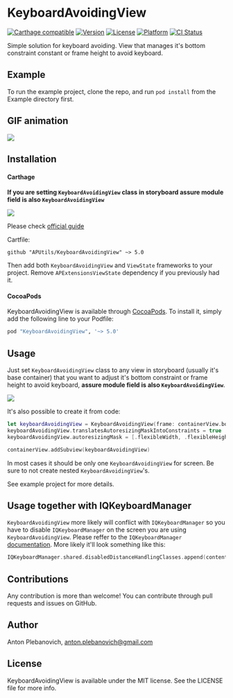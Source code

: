 # KeyboardAvoidingView

[![Carthage compatible](https://img.shields.io/badge/Carthage-compatible-4BC51D.svg?style=flat)](https://github.com/Carthage/Carthage)
[![Version](https://img.shields.io/cocoapods/v/KeyboardAvoidingView.svg?style=flat)](http://cocoapods.org/pods/KeyboardAvoidingView)
[![License](https://img.shields.io/cocoapods/l/KeyboardAvoidingView.svg?style=flat)](http://cocoapods.org/pods/KeyboardAvoidingView)
[![Platform](https://img.shields.io/cocoapods/p/KeyboardAvoidingView.svg?style=flat)](http://cocoapods.org/pods/KeyboardAvoidingView)
[![CI Status](http://img.shields.io/travis/APUtils/KeyboardAvoidingView.svg?style=flat)](https://travis-ci.org/APUtils/KeyboardAvoidingView)

Simple solution for keyboard avoiding. View that manages it's bottom constraint constant or frame height to avoid keyboard.

## Example

To run the example project, clone the repo, and run `pod install` from the Example directory first.

## GIF animation

<img src="Example/KeyboardAvoidingView/Gifs/KeyboardAvoidingClip.gif"/>

## Installation

#### Carthage

**If you are setting `KeyboardAvoidingView` class in storyboard assure module field is also `KeyboardAvoidingView`**

<img src="Example/KeyboardAvoidingView/Images/customClass.png"/>

Please check [official guide](https://github.com/Carthage/Carthage#if-youre-building-for-ios-tvos-or-watchos)

Cartfile:

```
github "APUtils/KeyboardAvoidingView" ~> 5.0
```

Then add both `KeyboardAvoidingView` and `ViewState` frameworks to your project. Remove `APExtensionsViewState` dependency if you previously had it.

#### CocoaPods

KeyboardAvoidingView is available through [CocoaPods](http://cocoapods.org). To install
it, simply add the following line to your Podfile:

```ruby
pod "KeyboardAvoidingView", '~> 5.0'
```

## Usage

Just set `KeyboardAvoidingView` class to any view in storyboard (usually it's base container) that you want to adjust it's bottom constraint or frame height to avoid keyboard, **assure module field is also `KeyboardAvoidingView`**. 

<img src="Example/KeyboardAvoidingView/Images/customClass.png"/>

It's also possible to create it from code:
```swift
let keyboardAvoidingView = KeyboardAvoidingView(frame: containerView.bounds)
keyboardAvoidingView.translatesAutoresizingMaskIntoConstraints = true
keyboardAvoidingView.autoresizingMask = [.flexibleWidth, .flexibleHeight]

containerView.addSubview(keyboardAvoidingView)
```

In most cases it should be only one `KeyboardAvoidingView` for screen. Be sure to not create nested `KeyboardAvoidingView`'s.

See example project for more details.

## Usage together with IQKeyboardManager

`KeyboardAvoidingView` more likely will conflict with `IQKeyboardManager` so you have to disable `IQKeyboardManager` on the screen you are using `KeyboardAvoidingView`. Please reffer to the `IQKeyboardManager` [documentation](http://cocoadocs.org/docsets/IQKeyboardManager/5.0.4/Classes/IQKeyboardManager.html#//api/name/disabledDistanceHandlingClasses). More likely it'll look something like this:
```swift
IQKeyboardManager.shared.disabledDistanceHandlingClasses.append(contentsOf: [MyViewController.self])
```

## Contributions

Any contribution is more than welcome! You can contribute through pull requests and issues on GitHub.

## Author

Anton Plebanovich, anton.plebanovich@gmail.com

## License

KeyboardAvoidingView is available under the MIT license. See the LICENSE file for more info.
